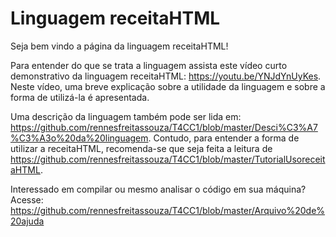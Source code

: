 #  Linguagem receitaHTML

Seja bem vindo a página da linguagem receitaHTML!

Para entender do que se trata a linguagem assista este vídeo curto demonstrativo da linguagem receitaHTML: https://youtu.be/YNJdYnUyKes. Neste vídeo, uma breve explicação sobre a utilidade da linguagem e sobre a forma de utilizá-la é apresentada.

Uma descrição da linguagem também pode ser lida em: https://github.com/rennesfreitassouza/T4CC1/blob/master/Desci%C3%A7%C3%A3o%20da%20linguagem. Contudo, para entender a forma de utilizar a receitaHTML, recomenda-se que seja feita a leitura de https://github.com/rennesfreitassouza/T4CC1/blob/master/TutorialUsoreceitaHTML.

Interessado em compilar ou mesmo analisar o código em sua máquina? Acesse: https://github.com/rennesfreitassouza/T4CC1/blob/master/Arquivo%20de%20ajuda

